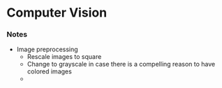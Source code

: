 # Computer Vision 

### Notes

- Image preprocessing
  - Rescale images to square 
  - Change to grayscale in case there is a compelling reason to have colored images
  - 